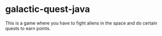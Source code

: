 # galactic-quest-java
This is a game where you have to fight aliens in the space and do certain quests to earn points.
